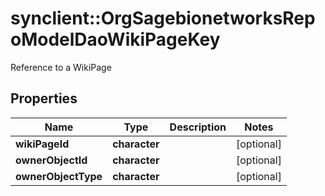 # synclient::OrgSagebionetworksRepoModelDaoWikiPageKey

Reference to a WikiPage

## Properties
Name | Type | Description | Notes
------------ | ------------- | ------------- | -------------
**wikiPageId** | **character** |  | [optional] 
**ownerObjectId** | **character** |  | [optional] 
**ownerObjectType** | **character** |  | [optional] 


